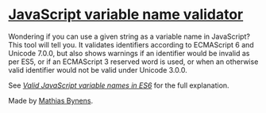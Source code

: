 # [JavaScript variable name validator](https://mothereff.in/js-variables)

Wondering if you can use a given string as a variable name in JavaScript? This tool will tell you. It validates identifiers according to ECMAScript 6 and Unicode 7.0.0, but also shows warnings if an identifier would be invalid as per ES5, or if an ECMAScript 3 reserved word is used, or when an otherwise valid identifier would not be valid under Unicode 3.0.0.

See [_Valid JavaScript variable names in ES6_](https://mathiasbynens.be/notes/javascript-identifiers-es6) for the full explanation.

Made by [Mathias Bynens](https://mathiasbynens.be/).
